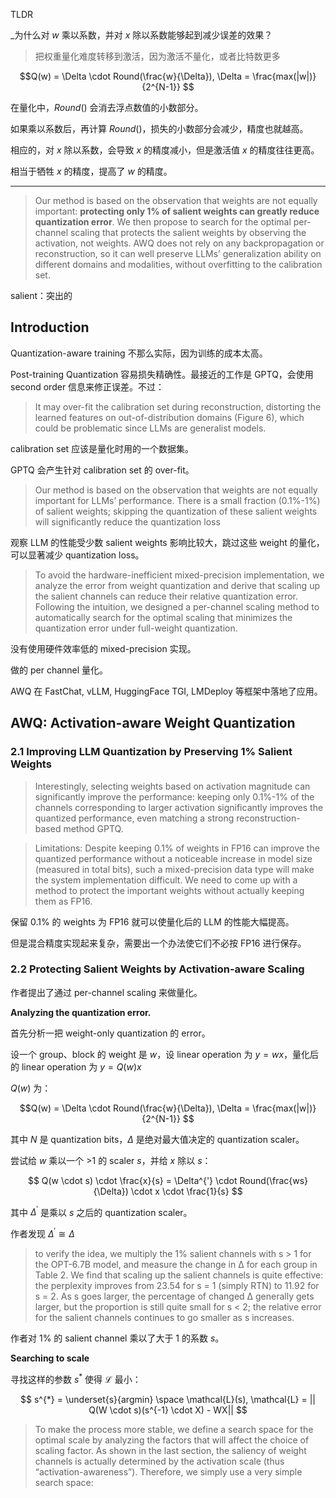 
TLDR

_为什么对 $w$ 乘以系数，并对 $x$ 除以系数能够起到减少误差的效果？

> 把权重量化难度转移到激活，因为激活不量化，或者比特数更多

$$Q(w) = \Delta \cdot Round(\frac{w}{\Delta}), \Delta = \frac{max(|w|)}{2^{N-1}} $$

在量化中，$Round()$ 会消去浮点数值的小数部分。

如果乘以系数后，再计算 $Round()$，损失的小数部分会减少，精度也就越高。

相应的，对 $x$ 除以系数，会导致 $x$ 的精度减小，但是激活值 $x$ 的精度往往更高。

相当于牺牲 $x$ 的精度，提高了 $w$ 的精度。

---

> Our method is based on the observation that weights are not equally important: **protecting only 1% of salient weights can greatly reduce quantization error**. We then propose to search for the optimal per- channel scaling that protects the salient weights by observing the activation, not weights. AWQ does not rely on any backpropagation or reconstruction, so it can well preserve LLMs’ generalization ability on different domains and modalities, without overfitting to the calibration set.

salient：突出的

## Introduction

Quantization-aware training 不那么实际，因为训练的成本太高。

Post-training Quantization 容易损失精确性。最接近的工作是 GPTQ，会使用 second order 信息来修正误差。不过：

> It may over-fit the calibration set during reconstruction, distorting the learned features on out-of-distribution domains (Figure 6), which could be problematic since LLMs are generalist models.

calibration set 应该是量化时用的一个数据集。

GPTQ 会产生针对 calibration set 的 over-fit。

> Our method is based on the observation that weights are not equally important for LLMs’ performance. There is a small fraction (0.1%-1%) of salient weights; skipping the quantization of these salient weights will significantly reduce the quantization loss

观察 LLM 的性能受少数 salient weights 影响比较大，跳过这些 weight 的量化，可以显著减少 quantization loss。

> To avoid the hardware-inefficient mixed-precision implementation, we analyze the error from weight quantization and derive that scaling up the salient channels can reduce their relative quantization error. Following the intuition, we designed a per-channel scaling method to automatically search for the optimal scaling that minimizes the quantization error under full-weight quantization.

没有使用硬件效率低的 mixed-precision 实现。

做的 per channel 量化。

AWQ 在 FastChat, vLLM, HuggingFace TGI, LMDeploy 等框架中落地了应用。

## AWQ: Activation-aware Weight Quantization

### 2.1 Improving LLM Quantization by Preserving 1% Salient Weights

> Interestingly, selecting weights based on activation magnitude can significantly improve the performance: keeping only 0.1%-1% of the channels corresponding to larger activation significantly improves the quantized performance, even matching a strong reconstruction- based method GPTQ.

> Limitations: Despite keeping 0.1% of weights in FP16 can improve the quantized performance without a noticeable increase in model size (measured in total bits), such a mixed-precision data type will make the system implementation difficult. We need to come up with a method to protect the important weights without actually keeping them as FP16.

保留 0.1% 的 weights 为 FP16 就可以使量化后的 LLM 的性能大幅提高。

但是混合精度实现起来复杂，需要出一个办法使它们不必按 FP16 进行保存。

### 2.2 Protecting Salient Weights by Activation-aware Scaling

作者提出了通过 per-channel scaling 来做量化。
 
 **Analyzing the quantization error.**

首先分析一把 weight-only quantization 的 error。

设一个 group、block 的 weight 是 $w$，设 linear operation 为 $y=wx$，量化后的 linear operation 为 $y = Q(w)x$

$Q(w)$ 为：

$$Q(w) = \Delta \cdot Round(\frac{w}{\Delta}), \Delta = \frac{max(|w|)}{2^{N-1}} $$

其中 $N$ 是 quantization bits，$\Delta$ 是绝对最大值决定的 quantization scaler。

尝试给 $w$ 乘以一个 >1 的 scaler $s$，并给 $x$ 除以 $s$：

$$ Q(w \cdot s) \cdot \frac{x}{s} = \Delta^{'} \cdot Round(\frac{ws}{\Delta}) \cdot x \cdot \frac{1}{s} $$

其中 $\Delta^{'}$ 是乘以 $s$ 之后的 quantization scaler。

作者发现 $\Delta^{'} \cong \Delta$

> to verify the idea, we multiply the 1% salient channels with s > 1 for the OPT-6.7B model, and measure the change in ∆ for each group in Table 2. We find that scaling up the salient channels is quite effective: the perplexity improves from 23.54 for s = 1 (simply RTN) to 11.92 for s = 2. As s goes larger, the percentage of changed ∆ generally gets larger, but the proportion is still quite small for s < 2; the relative error for the salient channels continues to go smaller as s increases.

作者对 1% 的 salient channel 乘以了大于 1 的系数 $s$。




**Searching to scale**

寻找这样的参数 $s^{*}$ 使得 $\mathcal{L}$ 最小：

$$ s^{*} = \underset{s}{argmin} \space \mathcal{L}(s), \mathcal{L} = || Q(W \cdot s)(s^{-1} \cdot X) - WX|| $$

> To make the process more stable, we define a search space for the optimal scale by analyzing the factors that will affect the choice of scaling factor. As shown in the last section, the saliency of weight channels is actually determined by the activation scale (thus “activation-awareness”). Therefore, we simply use a very simple search space:

